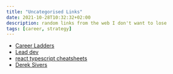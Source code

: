 ```yaml
---
title: "Uncategorised Links"
date: 2021-10-28T10:32:32+02:00
description: random links from the web I don't want to lose
tags: [career, strategy]
---
```



- [Career Ladders](https://career-ladders.dev/)
- [Lead dev](https://leaddev.com/)
- [react typescript cheatsheets](https://react-typescript-cheatsheet.netlify.app/)
- [Derek Sivers](https://sive.rs/)